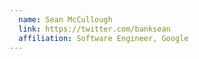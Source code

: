 ```yaml
---
  name: Sean McCullough
  link: https://twitter.com/banksean
  affiliation: Software Engineer, Google
---
```

